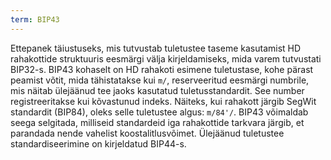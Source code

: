 ```yaml
---
term: BIP43
---
```


Ettepanek täiustuseks, mis tutvustab tuletustee taseme kasutamist HD rahakottide struktuuris eesmärgi välja kirjeldamiseks, mida varem tutvustati BIP32-s. BIP43 kohaselt on HD rahakoti esimene tuletustase, kohe pärast peamist võtit, mida tähistatakse kui `m/`, reserveeritud eesmärgi numbrile, mis näitab ülejäänud tee jaoks kasutatud tuletusstandardit. See number registreeritakse kui kõvastunud indeks. Näiteks, kui rahakott järgib SegWit standardit (BIP84), oleks selle tuletustee algus: `m/84'/`. BIP43 võimaldab seega selgitada, milliseid standardeid iga rahakottide tarkvara järgib, et parandada nende vahelist koostalitlusvõimet. Ülejäänud tuletustee standardiseerimine on kirjeldatud BIP44-s.